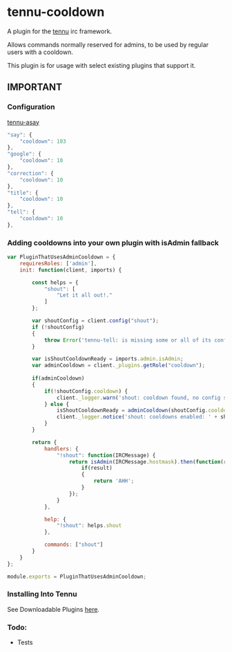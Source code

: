 # tennu-cooldown

A plugin for the [tennu](https://github.com/Tennu/tennu) irc framework.

Allows commands normally reserved for admins, to be used by regular users with a cooldown.

This plugin is for usage with select existing plugins that support it.

## IMPORTANT

### Configuration

[tennu-asay](https://github.com/LordWingZero/tennu-asay)
```javascript
"say": {
    "cooldown": 103
},
"google": {
    "cooldown": 10
},
"correction": {
    "cooldown": 10
},
"title": {
    "cooldown": 10
},
"tell": {
    "cooldown": 10
},
```
### Adding cooldowns into your own plugin with isAdmin fallback

```Javascript
var PluginThatUsesAdminCooldown = {
    requiresRoles: ['admin'],
    init: function(client, imports) {

        const helps = {
            "shout": [
                "Let it all out!."
            ]
        };

        var shoutConfig = client.config("shout");
        if (!shoutConfig)
        {
            throw Error('tennu-tell: is missing some or all of its configuration.');
        }

        var isShoutCooldownReady = imports.admin.isAdmin;
        var adminCooldown = client._plugins.getRole("cooldown");
        
        if(adminCooldown)
        {
            if(!shoutConfig.cooldown) {
                client._logger.warn('shout: cooldown found, no config set.');
            } else {
                isShoutCooldownReady = adminCooldown(shoutConfig.cooldown);
                client._logger.notice('shout: cooldowns enabled: ' + shoutConfig.cooldown + ' seconds.');            
            }
        }

        return {
            handlers: {
                "!shout": function(IRCMessage) {
                    return isAdmin(IRCMessage.hostmask).then(function(result) {
                        if(result)
                        {
                            return 'AHH';
                        }                        
                    });
                }
            },

            help: {
                "!shout": helps.shout
            },

            commands: ["shout"]
        }
    }
};

module.exports = PluginThatUsesAdminCooldown;
```

### Installing Into Tennu

See Downloadable Plugins [here](https://tennu.github.io/plugins/).

### Todo:

- Tests